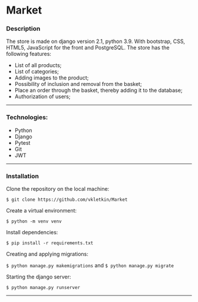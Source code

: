 # Market

### Description

The store is made on django version 2.1, python 3.9. With bootstrap, CSS, HTML5, JavaScript for the front and PostgreSQL.
The store has the following features:

- List of all products;
- List of categories;
- Adding images to the product;
- Possibility of inclusion and removal from the basket;
- Place an order through the basket, thereby adding it to the database;
- Authorization of users;

---

### Technologies:
* Python
* Django
* Pytest
* Git
* JWT

---

### Installation
Clone the repository on the local machine:

```$ git clone https://github.com/vkletkin/Market```

 Create a virtual environment:
 
 ```$ python -m venv venv```
 
 Install dependencies:

```$ pip install -r requirements.txt```

Creating and applying migrations:

```$ python manage.py makemigrations``` and  ```$ python manage.py migrate```

Starting the django server:

```$ python manage.py runserver```

---
